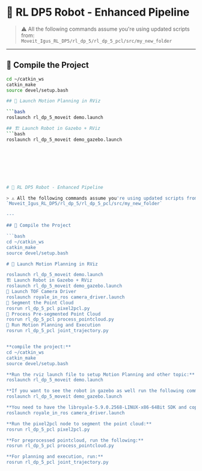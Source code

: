 # 🦾 RL DP5 Robot - Enhanced Pipeline

> ⚠️ All the following commands assume you're using updated scripts from:  
> `Moveit_Igus_RL_DP5/rl_dp_5/rl_dp_5_pcl/src/my_new_folder`

---

## 🔧 Compile the Project

```bash
cd ~/catkin_ws
catkin_make
source devel/setup.bash

## 🧭 Launch Motion Planning in RViz

```bash
roslaunch rl_dp_5_moveit demo.launch

## 🏗️ Launch Robot in Gazebo + RViz
```bash
roslaunch rl_dp_5_moveit demo_gazebo.launch








# 🦾 RL DP5 Robot - Enhanced Pipeline

> ⚠️ All the following commands assume you're using updated scripts from:
`Moveit_Igus_RL_DP5/rl_dp_5/rl_dp_5_pcl/src/my_new_folder`

---

## 🔧 Compile the Project

```bash
cd ~/catkin_ws
catkin_make
source devel/setup.bash

# 🧭 Launch Motion Planning in RViz

roslaunch rl_dp_5_moveit demo.launch
🏗️ Launch Robot in Gazebo + RViz
roslaunch rl_dp_5_moveit demo_gazebo.launch
🎥 Launch TOF Camera Driver
roslaunch royale_in_ros camera_driver.launch
🧼 Segment the Point Cloud
rosrun rl_dp_5_pcl pixel2pcl.py
🧠 Process Pre-segmented Point Cloud
rosrun rl_dp_5_pcl process_pointcloud.py
🦿 Run Motion Planning and Execution
rosrun rl_dp_5_pcl joint_trajectory.py


**compile the project:**
cd ~/catkin_ws
catkin_make
source devel/setup.bash

**Run the rviz launch file to setup Motion Planning and other topic:**
roslaunch rl_dp_5_moveit demo.launch

**If you want to see the robot in gazebo as well run the following command:**
roslaunch rl_dp_5_moveit demo_gazebo.launch

**You need to have the libroyale-5.9.0.2568-LINUX-x86-64Bit SDK and copy the sampleROS package in your src. Now you need to launch the camera_driver file:**
roslaunch royale_in_ros camera_driver.launch 

**Run the pixel2pcl node to segment the point cloud:**
rosrun rl_dp_5_pcl pixel2pcl.py 

**For preprocessed pointcloud, run the following:**
rosrun rl_dp_5_pcl process_pointcloud.py 

**For planning and execution, run:**
rosrun rl_dp_5_pcl joint_trajectory.py
